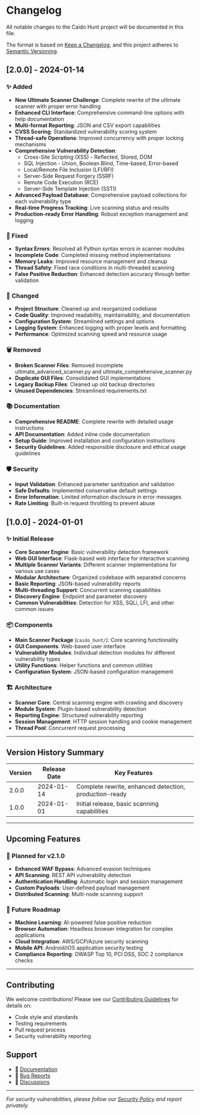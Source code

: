 # Changelog

All notable changes to the Caido Hunt project will be documented in this file.

The format is based on [Keep a Changelog](https://keepachangelog.com/en/1.0.0/),
and this project adheres to [Semantic Versioning](https://semver.org/spec/v2.0.0.html).

## [2.0.0] - 2024-01-14

### ✨ Added
- **New Ultimate Scanner Challenge**: Complete rewrite of the ultimate scanner with proper error handling
- **Enhanced CLI Interface**: Comprehensive command-line options with help documentation
- **Multi-format Reporting**: JSON and CSV export capabilities
- **CVSS Scoring**: Standardized vulnerability scoring system
- **Thread-safe Operations**: Improved concurrency with proper locking mechanisms
- **Comprehensive Vulnerability Detection**: 
  - Cross-Site Scripting (XSS) - Reflected, Stored, DOM
  - SQL Injection - Union, Boolean Blind, Time-based, Error-based
  - Local/Remote File Inclusion (LFI/RFI)
  - Server-Side Request Forgery (SSRF)
  - Remote Code Execution (RCE)
  - Server-Side Template Injection (SSTI)
- **Advanced Payload Database**: Comprehensive payload collections for each vulnerability type
- **Real-time Progress Tracking**: Live scanning status and results
- **Production-ready Error Handling**: Robust exception management and logging

### 🔧 Fixed
- **Syntax Errors**: Resolved all Python syntax errors in scanner modules
- **Incomplete Code**: Completed missing method implementations
- **Memory Leaks**: Improved resource management and cleanup
- **Thread Safety**: Fixed race conditions in multi-threaded scanning
- **False Positive Reduction**: Enhanced detection accuracy through better validation

### 🔄 Changed
- **Project Structure**: Cleaned up and reorganized codebase
- **Code Quality**: Improved readability, maintainability, and documentation
- **Configuration System**: Streamlined settings and options
- **Logging System**: Enhanced logging with proper levels and formatting
- **Performance**: Optimized scanning speed and resource usage

### 🗑️ Removed
- **Broken Scanner Files**: Removed incomplete ultimate_advanced_scanner.py and ultimate_comprehensive_scanner.py
- **Duplicate GUI Files**: Consolidated GUI implementations
- **Legacy Backup Files**: Cleaned up old backup directories
- **Unused Dependencies**: Streamlined requirements.txt

### 📚 Documentation
- **Comprehensive README**: Complete rewrite with detailed usage instructions
- **API Documentation**: Added inline code documentation
- **Setup Guide**: Improved installation and configuration instructions
- **Security Guidelines**: Added responsible disclosure and ethical usage guidelines

### 🛡️ Security
- **Input Validation**: Enhanced parameter sanitization and validation
- **Safe Defaults**: Implemented conservative default settings
- **Error Information**: Limited information disclosure in error messages
- **Rate Limiting**: Built-in request throttling to prevent abuse

## [1.0.0] - 2024-01-01

### ✨ Initial Release
- **Core Scanner Engine**: Basic vulnerability detection framework
- **Web GUI Interface**: Flask-based web interface for interactive scanning
- **Multiple Scanner Variants**: Different scanner implementations for various use cases
- **Modular Architecture**: Organized codebase with separated concerns
- **Basic Reporting**: JSON-based vulnerability reports
- **Multi-threading Support**: Concurrent scanning capabilities
- **Discovery Engine**: Endpoint and parameter discovery
- **Common Vulnerabilities**: Detection for XSS, SQLi, LFI, and other common issues

### 📦 Components
- **Main Scanner Package** (`caido_hunt/`): Core scanning functionality
- **GUI Components**: Web-based user interface
- **Vulnerability Modules**: Individual detection modules for different vulnerability types
- **Utility Functions**: Helper functions and common utilities
- **Configuration System**: JSON-based configuration management

### 🏗️ Architecture
- **Scanner Core**: Central scanning engine with crawling and discovery
- **Module System**: Plugin-based vulnerability detection
- **Reporting Engine**: Structured vulnerability reporting
- **Session Management**: HTTP session handling and cookie management
- **Thread Pool**: Concurrent request processing

---

## Version History Summary

| Version | Release Date | Key Features |
|---------|--------------|--------------|
| 2.0.0 | 2024-01-14 | Complete rewrite, enhanced detection, production-ready |
| 1.0.0 | 2024-01-01 | Initial release, basic scanning capabilities |

---

## Upcoming Features

### 🚀 Planned for v2.1.0
- **Enhanced WAF Bypass**: Advanced evasion techniques
- **API Scanning**: REST API vulnerability detection
- **Authentication Handling**: Automatic login and session management
- **Custom Payloads**: User-defined payload management
- **Distributed Scanning**: Multi-node scanning support

### 🔮 Future Roadmap
- **Machine Learning**: AI-powered false positive reduction
- **Browser Automation**: Headless browser integration for complex applications
- **Cloud Integration**: AWS/GCP/Azure security scanning
- **Mobile API**: Android/iOS application security testing
- **Compliance Reporting**: OWASP Top 10, PCI DSS, SOC 2 compliance checks

---

## Contributing

We welcome contributions! Please see our [Contributing Guidelines](CONTRIBUTING.md) for details on:
- Code style and standards
- Testing requirements
- Pull request process
- Security vulnerability reporting

## Support

- 📖 [Documentation](https://github.com/llakterian/caido-hunt/wiki)
- 🐛 [Bug Reports](https://github.com/llakterian/caido-hunt/issues)
- 💬 [Discussions](https://github.com/llakterian/caido-hunt/discussions)

---

*For security vulnerabilities, please follow our [Security Policy](SECURITY.md) and report privately.*